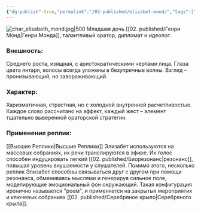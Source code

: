 ```yaml
---
{"dg-publish":true,"permalink":"/02-published/elizabet-mond/","tags":["личность"]}
---
```


![char_elisabeth_mond.jpg|500](/img/user/09.%20files/char_elisabeth_mond.jpg)
Младшая дочь [[02. published/Генри Монд\|Генри Монда]], талантливый оратор, дипломат и идеолог. 
### Внешность: 
Среднего роста, изящная, с аристократическими чертами лица. Глаза цвета янтаря, волосы всегда уложены в безупречные волны. Взгляд – пронизывающий, но завораживающий.

### Характер: 
Харизматичная, страстная, но с холодной внутренней расчетливостью. Каждое слово рассчитано на эффект, каждый жест – элемент тщательно выверенной ораторской стратегии.

### Применение реплик: 
[[Высшие Реплики\|Высшие Реплики]] Элизабет используются на массовых собраниях, их речи транслируются в эфире. Их голос способен индуцировать легкий [[02. published/Биорезонанс\|резонанс]], повышая уровень внушаемости у слушателей.
Помимо этого, несколько реплик Элизабет способны связываться друг с другом при помощи резонанса, обмениваясь мыслями и генерируя сильное поле, моделирующие эмоциональный фон окружающий. Такая конфигурация иронично называется "роем", и применяется на закрытых мероприятих и ключевых собраниях [[02. published/Серебряное крыло\|Серебряного крыла]].